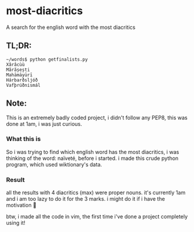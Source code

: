# most-diacritics
A search for the english word with the most diacritics

## TL;DR:
```
~/words$ python getfinalists.py
Xârâcùù
Mărășești
Mahāmāyūrī
Hárbarðsljóð
Vafþrúðnismál
```

## Note:
This is an extremely badly coded project, i didn't follow any PEP8, this was done at 1am, i was just curious. 

### What this is
So i was trying to find which english word has the most diacritics, i was thinking of the word: naïveté, before i started. 
i made this crude python program, which used wiktionary's data. 

### Result
all the results with 4 diacritics (max) were proper nouns. it's currently 1am and i am too lazy to do it for the 3 marks. i might do it if i have the motivation :shrug:

btw, i made all the code in vim, the first time i've done a project completely using it!





